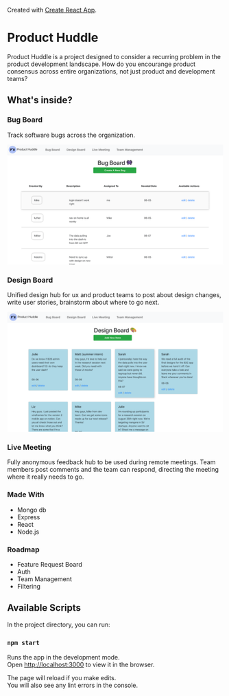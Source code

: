 Created with [Create React App](https://github.com/facebook/create-react-app).

# Product Huddle

Product Huddle is a project designed to consider a recurring problem in the product development landscape. How do you encourange product consensus across entire organizations, not just product and development teams? 

## What's inside?

### Bug Board

Track software bugs across the organization.

![Bug Board](src/Images-ScreenShots/ScreenShot3.png)

### Design Board

Unified design hub for ux and product teams to post about design changes, write user stories, brainstorm about where to go next.

![Design Board](src/Images-ScreenShots/ScreenShot2.png)

### Live Meeting

Fully anonymous feedback hub to be used during remote meetings. Team members post comments and the team can respond, directing the meeting where it really needs to go.

### Made With

- Mongo db
- Express 
- React
- Node.js

### Roadmap

* Feature Request Board
* Auth
* Team Management
* Filtering 

## Available Scripts

In the project directory, you can run:

### `npm start`

Runs the app in the development mode.<br />
Open [http://localhost:3000](http://localhost:3000) to view it in the browser.

The page will reload if you make edits.<br />
You will also see any lint errors in the console.




